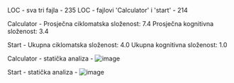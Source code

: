 LOC - sva tri fajla - 235 
LOC - fajlovi 'Calculator' i 'start' - 214

Calculator - Prosječna ciklomatska složenost: 7.4
Prosječna kognitivna složenost: 3.4

Start - Ukupna ciklomatska složenost: 4.0
Ukupna kognitivna složenost: 1.0


Calculator - statička analiza - 
![image](https://github.com/Dinko991/calculator-java/assets/120349705/74ed3d82-5426-4625-b058-405da5373815)


Start - statička analiza - 
![image](https://github.com/Dinko991/calculator-java/assets/120349705/ade76fd2-0128-456a-a975-bf9d10a6b0d3)
